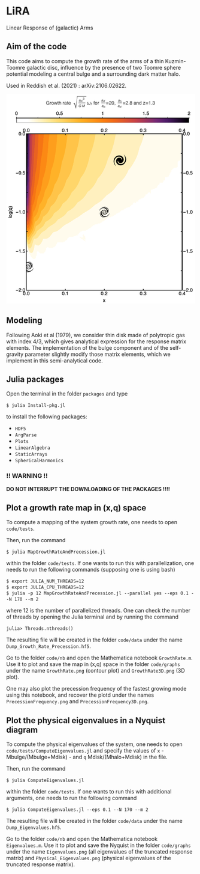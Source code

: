 # LiRA

Linear Response of (galactic) Arms

## Aim of the code

This code aims to compute the growth rate of the arms of a thin Kuzmin-Toomre galactic disc, influence by the presence of two Toomre sphere potential modeling a central bulge and a surrounding dark matter halo.

Used in Reddish et al. (2021) :  arXiv:2106.02622.

![plot](./code/graphs/GrowthRate.png)

## Modeling

Following Aoki et al (1979), we consider thin disk made of polytropic gas with index 4/3, which gives analytical expression for the response matrix elements.
The implementation of the bulge component and of the self-gravity parameter slightly modify those matrix elements, which we implement in this semi-analytical code.

## Julia packages

Open the terminal in the folder `packages` and type

```
$ julia Install-pkg.jl
```

to install the following packages:

- `HDF5`
- `ArgParse`
- `Plots`
- `LinearAlgebra`
- `StaticArrays`
- `SphericalHarmonics`

### !! WARNING !!

**DO NOT INTERRUPT THE DOWNLOADING OF THE PACKAGES !!!!**

## Plot a growth rate map in (x,q) space

To compute a mapping of the system growth rate, one needs to open 
`code/tests`.

Then, run the command 

```
$ julia MapGrowthRateAndPrecession.jl
```

within the folder `code/tests`. If one wants to run this with parallelization,
one needs to run the following commands (supposing one is using bash)

```
$ export JULIA_NUM_THREADS=12
$ export JULIA_CPU_THREADS=12
$ julia -p 12 MapGrowthRateAndPrecession.jl --parallel yes --eps 0.1 --N 170 --m 2
```

where 12 is the number of parallelized threads. One can check the number of 
threads by opening the Julia terminal and by running the command

```
julia> Threads.nthreads()
```

The resulting file will be created in the folder `code/data` under the name 
`Dump_Growth_Rate_Precession.hf5`.

Go to the folder `code/nb` and open the Mathematica notebook
`GrowthRate.m`. Use it to plot and save the map in (x,q) space in the folder
`code/graphs` under the name `GrowthRate.png` (contour plot) and `GrowthRate3D.png` (3D plot).

One may also plot the precession frequency of the fastest growing mode using this notebook, and recover
the plotd under the names `PrecessionFrequency.png` and `PrecessionFrequency3D.png`.

## Plot the physical eigenvalues in a Nyquist diagram

To compute the physical eigenvalues of the system, one needs to open 
`code/tests/ComputeEigenvalues.jl` and specify the values of `x` - Mbulge/(Mbulge+Mdisk) - 
and `q` Mdisk/(Mhalo+Mdisk) in the file.

Then, run the command 

```
$ julia ComputeEigenvalues.jl
```

within the folder `code/tests`. If one wants to run this with additional arguments,
one needs to run the following command

```
$ julia ComputeEigenvalues.jl --eps 0.1 --N 170 --m 2
```

The resulting file will be created in the folder `code/data` under the name 
`Dump_Eigenvalues.hf5`.

Go to the folder `code/nb` and open the Mathematica notebook
`Eigenvalues.m`. Use it to plot and save the Nyquist in the folder
`code/graphs` under the name `Eigenvalues.png` (all eigenvalues of the truncated response matrix)
and `Physical_Eigenvalues.png` (physical eigenvalues of the truncated response matrix).
